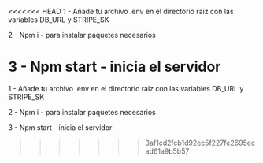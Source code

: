 <<<<<<< HEAD
1 - Añade tu archivo .env en el directorio raiz con las variables DB_URL y STRIPE_SK

2 - Npm i - para instalar paquetes necesarios

3 - Npm start - inicia el servidor
=======
1 - Añade tu archivo .env en el directorio raiz con las variables DB_URL y STRIPE_SK

2 - Npm i - para instalar paquetes necesarios

3 - Npm start - inicia el servidor
>>>>>>> 3af1cd2fcb1d92ec5f227fe2695ecad61a9b5b57
